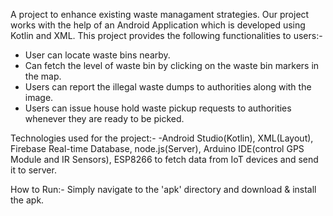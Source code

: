 A project to enhance existing waste managament strategies.
Our project works with the help of an Android Application which is developed using Kotlin and XML.
This project provides the following functionalities to users:-
  - User can locate waste bins nearby.
  - Can fetch the level of waste bin by clicking on the waste bin markers in the map.
  - Users can report the illegal waste dumps to authorities along with the image.
  - Users can issue house hold waste pickup requests to authorities whenever they are ready to be picked.

Technologies used for the project:-
  -Android Studio(Kotlin), XML(Layout), Firebase Real-time Database, node.js(Server), Arduino IDE(control GPS Module and IR Sensors), ESP8266 to fetch data from IoT devices and send it to server.

How to Run:-
  Simply navigate to the 'apk' directory and download & install the apk.
